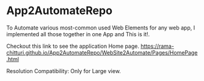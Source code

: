 # App2AutomateRepo
To Automate various most-common used Web Elements for any web app, I implemented all those together in one App and This is it!.

Checkout this link to see the application Home page.
https://rama-chitturi.github.io/App2AutomateRepo/WebSite2Automate/Pages/HomePage.html

Resolution Compatibility: 
Only for Large view.

